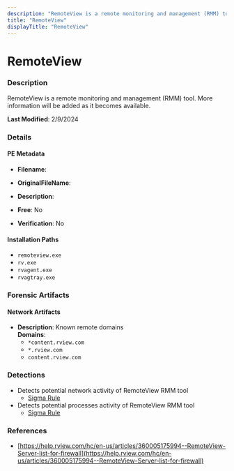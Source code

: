 ```yaml
---
description: "RemoteView is a remote monitoring and management (RMM) tool. More information will be added as it becomes available."
title: "RemoteView"
displayTitle: "RemoteView"
---
```




# RemoteView


### Description

RemoteView is a remote monitoring and management (RMM) tool. More information will be added as it becomes available.



**Last Modified**: 2/9/2024

### Details


#### PE Metadata
- **Filename**: 
- **OriginalFileName**: 
- **Description**: 


- **Free**: No

- **Verification**: No




#### Installation Paths
- `remoteview.exe`
- `rv.exe`
- `rvagent.exe`
- `rvagtray.exe`

### Forensic Artifacts




#### Network Artifacts
- **Description**: Known remote domains
<br/>**Domains**:
    - `*content.rview.com`
    - `*.rview.com`
    - `content.rview.com`


### Detections
- Detects potential network activity of RemoteView RMM tool
  - [Sigma Rule](https://github.com/magicsword-io/LOLRMM/blob/main/detections/sigma/remoteview_network_sigma.yml)
- Detects potential processes activity of RemoteView RMM tool
  - [Sigma Rule](https://github.com/magicsword-io/LOLRMM/blob/main/detections/sigma/remoteview_processes_sigma.yml)

### References
- [https://help.rview.com/hc/en-us/articles/360005175994--RemoteView-Server-list-for-firewall](https://help.rview.com/hc/en-us/articles/360005175994--RemoteView-Server-list-for-firewall)


